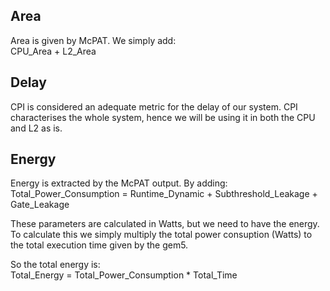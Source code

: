 ## Area
Area is given by McPAT. We simply add:  
CPU_Area + L2_Area

## Delay
CPI is considered an adequate metric for the delay of our system. CPI characterises the whole system, hence we will be using it in both the CPU and L2 as is.

## Energy
Energy is extracted by the McPAT output. By adding: 
Total_Power_Consumption = Runtime_Dynamic + Subthreshold_Leakage + Gate_Leakage

These parameters are calculated in Watts,
but we need to have the energy.
To calculate this we simply multiply the total power consuption (Watts)
to the total execution time given by the gem5.

So the total energy is:  
Total_Energy = Total_Power_Consumption * Total_Time
